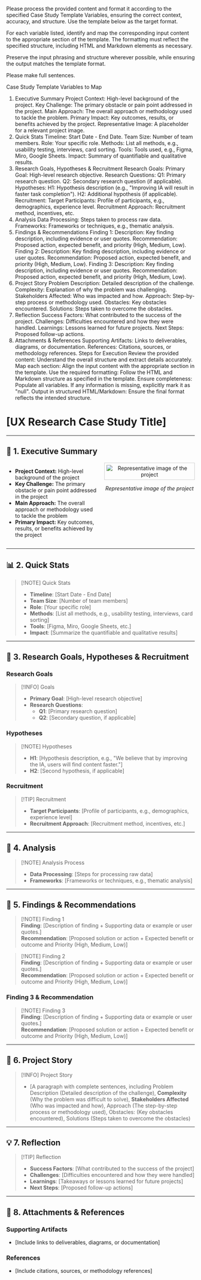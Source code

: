 
Please process the provided content and format it according to the specified Case Study Template Variables, ensuring the correct context, accuracy, and structure. Use the template below as the target format.

For each variable listed, identify and map the corresponding input content to the appropriate section of the template. The formatting must reflect the specified structure, including HTML and Markdown elements as necessary.

Preserve the input phrasing and structure wherever possible, while ensuring the output matches the template format.

Please make full sentences. 

Case Study Template Variables to Map
1. Executive Summary
Project Context: High-level background of the project.
Key Challenge: The primary obstacle or pain point addressed in the project.
Main Approach: The overall approach or methodology used to tackle the problem.
Primary Impact: Key outcomes, results, or benefits achieved by the project.
Representative Image: A placeholder for a relevant project image.
2. Quick Stats
Timeline: Start Date - End Date.
Team Size: Number of team members.
Role: Your specific role.
Methods: List all methods, e.g., usability testing, interviews, card sorting.
Tools: Tools used, e.g., Figma, Miro, Google Sheets.
Impact: Summary of quantifiable and qualitative results.
3. Research Goals, Hypotheses & Recruitment
Research Goals:
Primary Goal: High-level research objective.
Research Questions:
Q1: Primary research question.
Q2: Secondary research question (if applicable).
Hypotheses:
H1: Hypothesis description (e.g., "Improving IA will result in faster task completion").
H2: Additional hypothesis (if applicable).
Recruitment:
Target Participants: Profile of participants, e.g., demographics, experience level.
Recruitment Approach: Recruitment method, incentives, etc.
4. Analysis
Data Processing: Steps taken to process raw data.
Frameworks: Frameworks or techniques, e.g., thematic analysis.
5. Findings & Recommendations
Finding 1:
Description: Key finding description, including evidence or user quotes.
Recommendation: Proposed action, expected benefit, and priority (High, Medium, Low).
Finding 2:
Description: Key finding description, including evidence or user quotes.
Recommendation: Proposed action, expected benefit, and priority (High, Medium, Low).
Finding 3:
Description: Key finding description, including evidence or user quotes.
Recommendation: Proposed action, expected benefit, and priority (High, Medium, Low).
6. Project Story
Problem Description: Detailed description of the challenge.
Complexity: Explanation of why the problem was challenging.
Stakeholders Affected: Who was impacted and how.
Approach: Step-by-step process or methodology used.
Obstacles: Key obstacles encountered.
Solutions: Steps taken to overcome the obstacles.
7. Reflection
Success Factors: What contributed to the success of the project.
Challenges: Difficulties encountered and how they were handled.
Learnings: Lessons learned for future projects.
Next Steps: Proposed follow-up actions.
8. Attachments & References
Supporting Artifacts: Links to deliverables, diagrams, or documentation.
References: Citations, sources, or methodology references.
Steps for Execution
Review the provided content: Understand the overall structure and extract details accurately.
Map each section: Align the input content with the appropriate section in the template.
Use the required formatting: Follow the HTML and Markdown structure as specified in the template.
Ensure completeness: Populate all variables. If any information is missing, explicitly mark it as "null".
Output in structured HTML/Markdown: Ensure the final format reflects the intended structure.

# [UX Research Case Study Title]

---

## 💬 **1. Executive Summary**

<div style="display: flex; align-items: flex-start; gap: 20px;">
  <div style="flex: 1;">
    <ul>
      <li><strong>Project Context:</strong> High-level background of the project</li>
      <li><strong>Key Challenge:</strong> The primary obstacle or pain point addressed in the project</li>
      <li><strong>Main Approach:</strong> The overall approach or methodology used to tackle the problem</li>
      <li><strong>Primary Impact:</strong> Key outcomes, results, or benefits achieved by the project</li>
    </ul>
  </div>
  <div style="flex: 1; text-align: center;">
    <img src="https://via.placeholder.com/150" alt="Representative image of the project" style="max-width: 100%; height: auto; border: 1px solid #ccc; padding: 5px;" />
    <p><em>Representative image of the project</em></p>
  </div>
</div>

---

## 📊 **2. Quick Stats**

> [!NOTE] Quick Stats  
> - **Timeline**: [Start Date - End Date]  
> - **Team Size**: [Number of team members]  
> - **Role**: [Your specific role]  
> - **Methods**: [List all methods, e.g., usability testing, interviews, card sorting]  
> - **Tools**: [Figma, Miro, Google Sheets, etc.]  
> - **Impact**: [Summarize the quantifiable and qualitative results]  

---

## 🎯 **3. Research Goals, Hypotheses & Recruitment**

### **Research Goals**
> [!INFO] Goals  
> - **Primary Goal**: [High-level research objective]  
> - **Research Questions**:  
>   - **Q1**: [Primary research question]  
>   - **Q2**: [Secondary question, if applicable]  

### **Hypotheses**
> [!NOTE] Hypotheses  
> - **H1**: [Hypothesis description, e.g., "We believe that by improving the IA, users will find content faster."]  
> - **H2**: [Second hypothesis, if applicable]  

### **Recruitment**
> [!TIP] Recruitment  
> - **Target Participants**: [Profile of participants, e.g., demographics, experience level]  
> - **Recruitment Approach**: [Recruitment method, incentives, etc.]  

---

## 🧪 **4. Analysis**

> [!NOTE] Analysis Process  
> - **Data Processing**: [Steps for processing raw data]  
> - **Frameworks**: [Frameworks or techniques, e.g., thematic analysis]  

---

## 🌟 **5. Findings & Recommendations**

> [!NOTE] Finding 1  
> **Finding**: [Description of finding + Supporting data or example or user quotes.]  
> **Recommendation**: [Proposed solution or action + Expected benefit or outcome and Priority (High, Medium, Low)]  

> [!NOTE] Finding 2  
> **Finding**: [Description of finding + Supporting data or example or user quotes.]  
> **Recommendation**: [Proposed solution or action + Expected benefit or outcome and Priority (High, Medium, Low)]  

### **Finding 3 & Recommendation**

> [!NOTE] Finding 3  
> **Finding**: [Description of finding + Supporting data or example or user quotes.]  
> **Recommendation**: [Proposed solution or action + Expected benefit or outcome and Priority (High, Medium, Low)]  

---

## 📖 **6. Project Story**

> [!INFO] Project Story  
> - [A paragraph with complete sentences, including Problem Description (Detailed description of the challenge), **Complexity** (Why the problem was difficult to solve), **Stakeholders Affected** (Who was impacted and how), Approach (The step-by-step process or methodology used), Obstacles: (Key obstacles encountered), Solutions (Steps taken to overcome the obstacles)

---

## 💡 **7. Reflection**

> [!TIP] Reflection  
> - **Success Factors**: [What contributed to the success of the project]  
> - **Challenges**: [Difficulties encountered and how they were handled]  
> - **Learnings**: [Takeaways or lessons learned for future projects]  
> - **Next Steps**: [Proposed follow-up actions]  

---

## 📎 **8. Attachments & References**

### **Supporting Artifacts**
- [Include links to deliverables, diagrams, or documentation]

### **References**
- [Include citations, sources, or methodology references]
